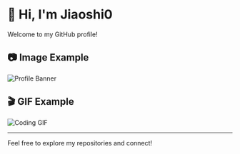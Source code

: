 # 👋 Hi, I'm Jiaoshi0

Welcome to my GitHub profile!

## 📷 Image Example

![Profile Banner](https://user-images.githubusercontent.com/12345678/your-image.png)

## 🎬 GIF Example

![Coding GIF](https://media.giphy.com/media/3o7aD2saalBwwftBIY/giphy.gif)

---

Feel free to explore my repositories and connect!

<!--
To use your own images or GIFs:
- Upload them to your repo (e.g., images/banner.png) and use a relative path:
  ![Banner](images/banner.png)
- Or use a direct URL if hosted elsewhere.
-->
